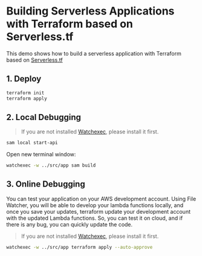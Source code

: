 # Building Serverless Applications with Terraform based on Serverless.tf

This demo shows how to build a serverless application with Terraform based on [Serverless.tf](https://serverless.tf/)

## 1. Deploy

```bash
terraform init
terraform apply
```

## 2. Local Debugging

> If you are not installed [Watchexec](https://github.com/watchexec/watchexec), please install it first.

```bash
sam local start-api
```

Open new terminal window:

```bash
watchexec -w ../src/app sam build
```

## 3. Online Debugging

You can test your application on your AWS development account. Using File Watcher, you will be able to develop your lambda functions locally, and once you save your updates, terraform update your development account with the updated Lambda functions. So, you can test it on cloud, and if there is any bug, you can quickly update the code.

> If you are not installed [Watchexec](https://github.com/watchexec/watchexec), please install it first.

```bash
watchexec -w ../src/app terraform apply --auto-approve
```
